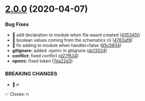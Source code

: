 # [2.0.0](https://github.com/ArkerLabs/event-sourcing-schematics/compare/v1.2.3...v2.0.0) (2020-04-07)


### Bug Fixes

* 🐛 add declaration to module when file wasnt created ([435345f](https://github.com/ArkerLabs/event-sourcing-schematics/commit/435345f19afa63b7448869e951d1838e629375ce))
* 🐛 boolean values coming from the schematics cli ([4763af9](https://github.com/ArkerLabs/event-sourcing-schematics/commit/4763af9ee45952b653ceb4bb9347ac631e66b2a2))
* 🐛 fix adding to module when handler=false ([65c5604](https://github.com/ArkerLabs/event-sourcing-schematics/commit/65c5604082b48a2db421ec7032aa904f692443d4))
* **gitignore:** added .npmrc in gitignore ([dcf2024](https://github.com/ArkerLabs/event-sourcing-schematics/commit/dcf2024c793c89bb9c6da937d7b244bfd3441a3d))
* **conflict:** fixed conflict ([d27f634](https://github.com/ArkerLabs/event-sourcing-schematics/commit/d27f6344ffea67eed81bdb90770f6c98f3b26034))
* **npmrc:** fixed token ([7da22d3](https://github.com/ArkerLabs/event-sourcing-schematics/commit/7da22d34ecea9a469a41b58e381ad18f10dca0ec))


### BREAKING CHANGES

* 🧨 n

✅ Closes: n
